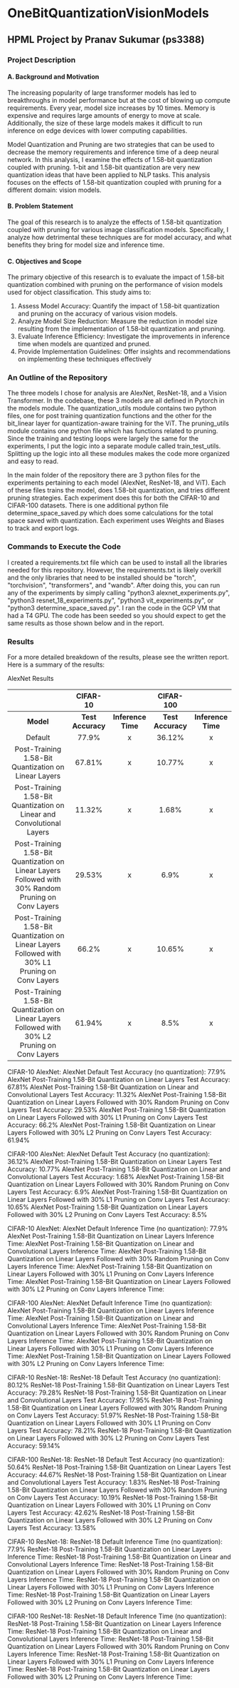 # OneBitQuantizationVisionModels
## HPML Project by Pranav Sukumar (ps3388)

### Project Description
#### A. Background and Motivation
The increasing popularity of large transformer models has led to breakthroughs in model performance but at the cost of blowing up compute requirements. Every year, model size increases by 10 times. Memory is expensive and requires large amounts of energy to move at scale. Additionally, the size of these large models makes it difficult to run inference on edge devices with lower computing capabilities. 

Model Quantization and Pruning are two strategies that can be used to decrease the memory requirements and inference time of a deep neural network. In this analysis, I examine the effects of 1.58-bit quantization coupled with pruning. 1-bit and 1.58-bit quantization are very new quantization ideas that have been applied to NLP tasks. This analysis focuses on the effects of 1.58-bit quantization coupled with pruning for a different domain: vision models.

#### B. Problem Statement
The goal of this research is to analyze the effects of 1.58-bit quantization coupled with pruning for various image classification models. Specifically, I analyze how detrimental these techniques are for model accuracy, and what benefits they bring for model size and inference time.

#### C. Objectives and Scope
The primary objective of this research is to evaluate the impact of 1.58-bit quantization combined with pruning on the performance of vision models used for object classification. This study aims to:
1. Assess Model Accuracy: Quantify the impact of 1.58-bit quantization and pruning on the accuracy of various vision models.
2. Analyze Model Size Reduction: Measure the reduction in model size resulting from the implementation of 1.58-bit quantization and pruning.
3. Evaluate Inference Efficiency: Investigate the improvements in inference time when models are quantized and pruned.
4. Provide Implementation Guidelines: Offer insights and recommendations on implementing these techniques effectively

### An Outline of the Repository
The three models I chose for analysis are AlexNet, ResNet-18, and a Vision Transformer. In the codebase, these 3 models are all defined in Pytorch in the models module. The quantization_utils module contains two python files, one for post training quantization functions and the other for the bit_linear layer for quantization-aware training for the ViT. The pruning_utils module contains one python file which has functions related to pruning. Since the training and testing loops were largely the same for the experiments, I put the logic into a separate module called train_test_utils. Splitting up the logic into all these modules makes the code more organized and easy to read.

In the main folder of the repository there are 3 python files for the experiments pertaining to each model (AlexNet, ResNet-18, and ViT). Each of these files trains the model, does 1.58-bit quantization, and tries different pruning strategies. Each experiment does this for both the CIFAR-10 and CIFAR-100 datasets. There is one additional python file determine_space_saved.py which does some calculations for the total space saved with quantization. Each experiment uses Weights and Biases to track and export logs. 

### Commands to Execute the Code
I created a requirements.txt file which can be used to install all the libraries needed for this repository. However, the requirements.txt is likely overkill and the only libraries that need to be installed should be "torch", "torchvision", "transformers", and "wandb". After doing this, you can run any of the experiments by simply calling "python3 alexnet_experiments.py", "python3 resnet_18_experiments.py", "python3 vit_experiments.py", or "python3 determine_space_saved.py". I ran the code in the GCP VM that had a T4 GPU. The code has been seeded so you should expect to get the same results as those shown below and in the report.

### Results
For a more detailed breakdown of the results, please see the written report. Here is a summary of the results:

AlexNet Results

|          | **CIFAR-10**          |                     | **CIFAR-100**         |                     |
|:--------:|:---------------------:|:-------------------:|:---------------------:|:-------------------:|
| **Model**| **Test Accuracy**     | **Inference Time**  | **Test Accuracy**     | **Inference Time**  |
| Default   | 77.9%  | x | 36.12%    | x   |
| Post-Training 1.58-Bit Quantization on Linear Layers   | 67.81%  | x  | 10.77%   | x |
| Post-Training 1.58-Bit Quantization on Linear and Convolutional Layers   | 11.32%      | x       | 1.68%      | x   |
| Post-Training 1.58-Bit Quantization on Linear Layers Followed with 30% Random Pruning on Conv Layers   | 29.53%      | x       | 6.9%       | x   |
| Post-Training 1.58-Bit Quantization on Linear Layers Followed with 30% L1 Pruning on Conv Layers   | 66.2%      | x       | 10.65%       | x   |
| Post-Training 1.58-Bit Quantization on Linear Layers Followed with 30% L2 Pruning on Conv Layers   | 61.94%      | x       | 8.5%       | x   |


CIFAR-10 AlexNet:
AlexNet Default Test Accuracy (no quantization): 77.9%
AlexNet Post-Training 1.58-Bit Quantization on Linear Layers Test Accuracy: 67.81%
AlexNet Post-Training 1.58-Bit Quantization on Linear and Convolutional Layers Test Accuracy: 11.32%
AlexNet Post-Training 1.58-Bit Quantization on Linear Layers Followed with 30% Random Pruning on Conv Layers Test Accuracy: 29.53%
AlexNet Post-Training 1.58-Bit Quantization on Linear Layers Followed with 30% L1 Pruning on Conv Layers Test Accuracy: 66.2%
AlexNet Post-Training 1.58-Bit Quantization on Linear Layers Followed with 30% L2 Pruning on Conv Layers Test Accuracy: 61.94%

CIFAR-100 AlexNet:
AlexNet Default Test Accuracy (no quantization): 36.12%
AlexNet Post-Training 1.58-Bit Quantization on Linear Layers Test Accuracy: 10.77%
AlexNet Post-Training 1.58-Bit Quantization on Linear and Convolutional Layers Test Accuracy: 1.68%
AlexNet Post-Training 1.58-Bit Quantization on Linear Layers Followed with 30% Random Pruning on Conv Layers Test Accuracy: 6.9%
AlexNet Post-Training 1.58-Bit Quantization on Linear Layers Followed with 30% L1 Pruning on Conv Layers Test Accuracy: 10.65%
AlexNet Post-Training 1.58-Bit Quantization on Linear Layers Followed with 30% L2 Pruning on Conv Layers Test Accuracy: 8.5%

CIFAR-10 AlexNet:
AlexNet Default Inference Time (no quantization): 77.9%
AlexNet Post-Training 1.58-Bit Quantization on Linear Layers Inference Time:
AlexNet Post-Training 1.58-Bit Quantization on Linear and Convolutional Layers Inference Time:
AlexNet Post-Training 1.58-Bit Quantization on Linear Layers Followed with 30% Random Pruning on Conv Layers Inference Time:
AlexNet Post-Training 1.58-Bit Quantization on Linear Layers Followed with 30% L1 Pruning on Conv Layers Inference Time:
AlexNet Post-Training 1.58-Bit Quantization on Linear Layers Followed with 30% L2 Pruning on Conv Layers Inference Time:

CIFAR-100 AlexNet:
AlexNet Default Inference Time (no quantization):
AlexNet Post-Training 1.58-Bit Quantization on Linear Layers Inference Time:
AlexNet Post-Training 1.58-Bit Quantization on Linear and Convolutional Layers Inference Time:
AlexNet Post-Training 1.58-Bit Quantization on Linear Layers Followed with 30% Random Pruning on Conv Layers Inference Time:
AlexNet Post-Training 1.58-Bit Quantization on Linear Layers Followed with 30% L1 Pruning on Conv Layers Inference Time:
AlexNet Post-Training 1.58-Bit Quantization on Linear Layers Followed with 30% L2 Pruning on Conv Layers Inference Time:


CIFAR-10 ResNet-18:
ResNet-18 Default Test Accuracy (no quantization): 80.12%
ResNet-18 Post-Training 1.58-Bit Quantization on Linear Layers Test Accuracy: 79.28%
ResNet-18 Post-Training 1.58-Bit Quantization on Linear and Convolutional Layers Test Accuracy: 17.95%
ResNet-18 Post-Training 1.58-Bit Quantization on Linear Layers Followed with 30% Random Pruning on Conv Layers Test Accuracy: 51.97%
ResNet-18 Post-Training 1.58-Bit Quantization on Linear Layers Followed with 30% L1 Pruning on Conv Layers Test Accuracy: 78.21%
ResNet-18 Post-Training 1.58-Bit Quantization on Linear Layers Followed with 30% L2 Pruning on Conv Layers Test Accuracy: 59.14%

CIFAR-100 ResNet-18:
ResNet-18 Default Test Accuracy (no quantization): 50.64%
ResNet-18 Post-Training 1.58-Bit Quantization on Linear Layers Test Accuracy: 44.67%
ResNet-18 Post-Training 1.58-Bit Quantization on Linear and Convolutional Layers Test Accuracy: 1.83%
ResNet-18 Post-Training 1.58-Bit Quantization on Linear Layers Followed with 30% Random Pruning on Conv Layers Test Accuracy: 10.19%
ResNet-18 Post-Training 1.58-Bit Quantization on Linear Layers Followed with 30% L1 Pruning on Conv Layers Test Accuracy: 42.62%
ResNet-18 Post-Training 1.58-Bit Quantization on Linear Layers Followed with 30% L2 Pruning on Conv Layers Test Accuracy: 13.58%


CIFAR-10 ResNet-18:
ResNet-18 Default Inference Time (no quantization): 77.9%
ResNet-18 Post-Training 1.58-Bit Quantization on Linear Layers Inference Time:
ResNet-18 Post-Training 1.58-Bit Quantization on Linear and Convolutional Layers Inference Time:
ResNet-18 Post-Training 1.58-Bit Quantization on Linear Layers Followed with 30% Random Pruning on Conv Layers Inference Time:
ResNet-18 Post-Training 1.58-Bit Quantization on Linear Layers Followed with 30% L1 Pruning on Conv Layers Inference Time:
ResNet-18 Post-Training 1.58-Bit Quantization on Linear Layers Followed with 30% L2 Pruning on Conv Layers Inference Time:

CIFAR-100 ResNet-18:
ResNet-18 Default Inference Time (no quantization):
ResNet-18 Post-Training 1.58-Bit Quantization on Linear Layers Inference Time:
ResNet-18 Post-Training 1.58-Bit Quantization on Linear and Convolutional Layers Inference Time:
ResNet-18 Post-Training 1.58-Bit Quantization on Linear Layers Followed with 30% Random Pruning on Conv Layers Inference Time:
ResNet-18 Post-Training 1.58-Bit Quantization on Linear Layers Followed with 30% L1 Pruning on Conv Layers Inference Time:
ResNet-18 Post-Training 1.58-Bit Quantization on Linear Layers Followed with 30% L2 Pruning on Conv Layers Inference Time: